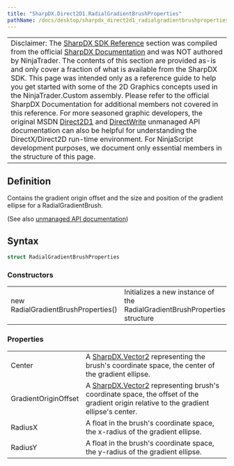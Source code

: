 ```yaml
---
title: "SharpDX.Direct2D1.RadialGradientBrushProperties"
pathName: /docs/desktop/sharpdx_direct2d1_radialgradientbrushproperties
---
```


|  |
| --- |
| Disclaimer: The [SharpDX SDK Reference](/docs/desktop/sharpdx_sdk_reference) section was compiled from the official [SharpDX Documentation](http://sharpdx.org/) and was NOT authored by NinjaTrader. The contents of this section are provided as-is and only cover a fraction of what is available from the SharpDX SDK. This page was intended only as a reference guide to help you get started with some of the 2D Graphics concepts used in the NinjaTrader.Custom assembly. Please refer to the official SharpDX Documentation for additional members not covered in this reference. For more seasoned graphic developers, the original MSDN [Direct2D1](https://msdn.microsoft.com/en-us/library/windows/desktop/dd370990.aspx) and [DirectWrite](https://msdn.microsoft.com/en-us/library/windows/desktop/dd368038.aspx) unmanaged API documentation can also be helpful for understanding the DirectX/Direct2D run-time environment. For NinjaScript development purposes, we document only essential members in the structure of this page. |

## Definition

Contains the gradient origin offset and the size and position of the gradient ellipse for a RadialGradientBrush.

(See also [unmanaged API documentation](http://msdn.microsoft.com/en-us/library/dd368149.aspx))

## Syntax

```csharp
struct RadialGradientBrushProperties
```

### Constructors

|  |  |
| --- | --- |
| new RadialGradientBrushProperties() | Initializes a new instance of the RadialGradientBrushProperties structure |

### Properties

|  |  |
| --- | --- |
| Center | A [SharpDX.Vector2](/docs/desktop/sharpdx_vector2) representing the brush's coordinate space, the center of the gradient ellipse. |
| GradientOriginOffset | A [SharpDX.Vector2](/docs/desktop/sharpdx_vector2) representing brush's coordinate space, the offset of the gradient origin relative to the gradient ellipse's center. |
| RadiusX | A float in the brush's coordinate space, the x-radius of the gradient ellipse. |
| RadiusY | A float in the brush's coordinate space, the y-radius of the gradient ellipse. |
